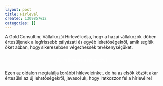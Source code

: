 ```yaml
---
layout: post
title: Hírlevél
created: 1309857612
categories: []
---
```

<p>A Gold Consulting Vállalkozói Hírlevél célja, hogy a hazai vállakozók időben értesüljenek a legfrissebb pályázati és egyéb lehetőségekről, amik segítik őket abban, hogy sikeresebben végezhessék tevékenységüket.</p><p style="text-align: center;"><a href="hirlevel/feliratkozas" class="button blue" style="line-height: 40px; color: white;">Feliratkozom a hírlevélre!</a></p><p>Ezen az oldalon megtalálja korábbi hírleveleinket, de ha az elsők között akar értesülni az új lehetőségekről, javasoljuk, hogy iratkozzon fel a hírlevélre!</p>
